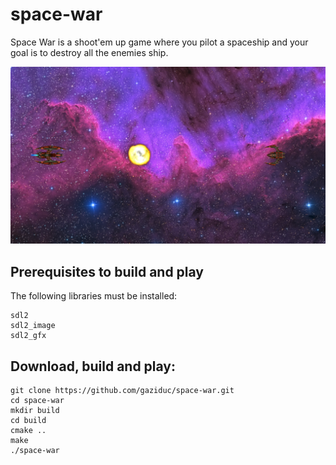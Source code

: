 # space-war
Space War is a shoot'em up game where you pilot a spaceship and your goal is to destroy all the enemies ship.

![](screenshots/screenshot1.png)
## Prerequisites to build and play
The following libraries must be installed:
```
sdl2
sdl2_image
sdl2_gfx
```
## Download, build and play:
```shell
git clone https://github.com/gaziduc/space-war.git
cd space-war
mkdir build
cd build
cmake ..
make
./space-war
```
